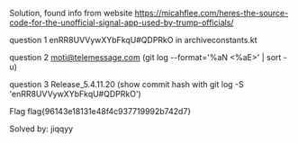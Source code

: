 Solution,
found info from website
https://micahflee.com/heres-the-source-code-for-the-unofficial-signal-app-used-by-trump-officials/

question 1
enRR8UVVywXYbFkqU#QDPRkO in archiveconstants.kt

question 2
moti@telemessage.com (git log --format='%aN <%aE>' | sort -u)

question 3
Release_5.4.11.20 (show commit hash with git log -S 'enRR8UVVywXYbFkqU#QDPRkO')

Flag flag{96143e18131e48f4c937719992b742d7}

Solved by: jiqqyy